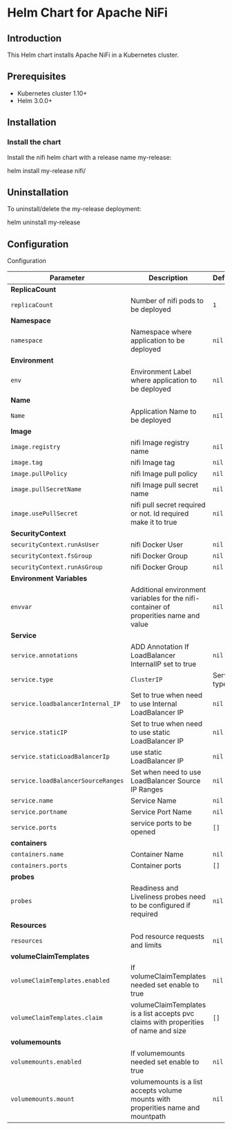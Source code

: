# Helm Chart for Apache NiFi

## Introduction

This Helm chart installs Apache NiFi  in a Kubernetes cluster.

## Prerequisites

- Kubernetes cluster 1.10+
- Helm 3.0.0+

## Installation

### Install the chart

Install the nifi helm chart with a release name my-release:

helm install my-release nifi/


## Uninstallation

To uninstall/delete the my-release deployment:

helm uninstall my-release

## Configuration

Configuration

| Parameter                                                                   | Description                                                                                                        | Default                         |
| --------------------------------------------------------------------------- | -------------------------------------------------------------------------------------------------------------------| ------------------------------- |
| **ReplicaCount**                                                            |
| `replicaCount`                                                              | Number of nifi pods to be deployed                                                                                               | `1`                             |
| **Namespace**                                                            |
| `namespace`                                                              | Namespace where application to be deployed                                                                                              | `nil`                             |
| **Environment**                                                            |
| `env`                                                              | Environment Label where application to be deployed                                                                                              | `nil`                             |
| **Name**                                                            |
| `Name`                                                              |  Application Name to be deployed                                                                                             | `nil`                             |
| **Image**                                                                   |
| `image.registry`                                                          | nifi Image registry name                                                                                                    | `nil`                   |
| `image.tag`                                                                   | nifi Image tag                                                                                                     | `nil`                        |
| `image.pullPolicy`                                                          | nifi Image pull policy                                                                                             | `nil`                  |
| `image.pullSecretName`                                                          | nifi Image pull secret name                                                                                          | `nil`                           |
| `image.usePullSecret`                                                          | nifi pull secret required or not. Id required make it to true                                                                                           | `nil`                           |
| **SecurityContext**                                                         |
| `securityContext.runAsUser`                                                 | nifi Docker User                                                                                                   | `nil`                          |
| `securityContext.fsGroup`                                                   | nifi Docker Group                                                                                                  | `nil`                          |
| `securityContext.runAsGroup`                                                   | nifi Docker Group                               | `nil`                          |
| **Environment Variables**
| `envvar`                                                   | Additional environment variables for the nifi-container of properities name and value                               | `nil`                          |
| **Service**                                                                     |
| `service.annotations`                                                            | ADD Annotation If LoadBalancer InternalIP set to true                                                                                 | `nil`                         |
| `service.type`    | `ClusterIP` | Service type  |
| `service.loadbalancerInternal_IP`       | Set to true when need to use Internal LoadBalancer IP | `nil` |
| `service.staticIP`                | Set to true when need to use static LoadBalancer IP                                               | `nil`                            |
| `service.staticLoadBalancerIp`                |  use static LoadBalancer IP                        | `nil`                            |
| `service.loadBalancerSourceRanges`                                                   | Set when need to use LoadBalancer Source IP Ranges                                                                                      | `nil`                      |
| `service.name`    | Service Name                               | `nil`                          |
| `service.portname`            | Service Port Name                         | `nil`                          |
| `service.ports    `                                                       | service ports to be opened                        | `[]`                            |
| **containers**
| `containers.name`   | Container Name               | `nil`                           | 
| `containers.ports`   | Container ports                | `[]`                           | 
| **probes**
| `probes`                                                                | Readiness and Liveliness probes need to be configured if required            | `nil`                           |
| **Resources**
| `resources`                            | Pod resource requests and limits            | `nil`                           |
| **volumeClaimTemplates**
| `volumeClaimTemplates.enabled`                            | If volumeClaimTemplates needed set enable to true            | `nil`                           |
| `volumeClaimTemplates.claim`                            | volumeClaimTemplates is a list accepts pvc claims with properities of name and size         | `[]`                           
| **volumemounts**
| `volumemounts.enabled`                            | If volumemounts needed set enable to true            | `nil`                           |
| `volumemounts.mount`                            | volumemounts is a list accepts volume mounts with properities name and mountpath           | `nil`                     |
